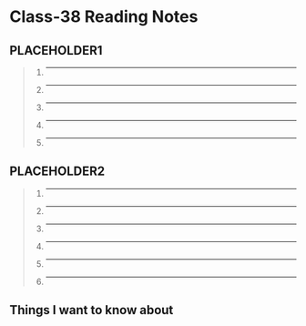 # Class-38 Reading Notes

## PLACEHOLDER1

> 1. ******
>
>
> 2. ******
>
>
> 3. ******
>
>
> 4. ******
>
>
> 5. ******
>
>

## PLACEHOLDER2

> 1. ******
>
>
> 2. ******
>
>
> 3. ******
>
>
> 4. ******
>
>
> 5. ******
>
>
> 6. ******
>
>

## Things I want to know about
